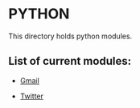 # PYTHON

This directory holds python modules.

## List of current modules:

- [Gmail](/gmail)

- [Twitter](/twitter)